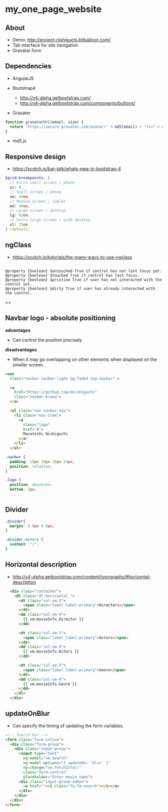 # my_one_page_website

## About
- Demo: http://project-nishiguchi.bitballoon.com/
- Tab interface for site navigation
- Gravatar form

## Dependencies
- AngularJS
- Bootstrap4
    + http://v4-alpha.getbootstrap.com/
    + http://v4-alpha.getbootstrap.com/components/buttons/

- Gravater
```js
function gravatarUrl(email, size) {
  return 'https://secure.gravatar.com/avatar/' + md5(email) + "?s=" + size;
}
```

- md5.js

## Responsive design
- https://scotch.io/bar-talk/whats-new-in-bootstrap-4

```scss
$grid-breakpoints: (
  // Extra small screen / phone
  xs: 0,
  // Small screen / phone
  sm: 34em,
  // Medium screen / tablet
  md: 48em,
  // Large screen / desktop
  lg: 62em,
  // Extra large screen / wide desktop
  xl: 75em
) !default;
```

## ngClass
- https://scotch.io/tutorials/the-many-ways-to-use-ngclass

## 
```
@property {boolean} $untouched True if control has not lost focus yet.
@property {boolean} $touched True if control has lost focus.
@property {boolean} $pristine True if user has not interacted with the control yet.
@property {boolean} $dirty True if user has already interacted with the control.
```

==

## Navbar logo - absolute positioning
**advantages**
- Can control the position precisely.

**disadvantages**
- When it may go overlapping on other elements when displayed on the smaller screen.

```html
<nav
  class="navbar navbar-light bg-faded top-navbar" >

  <a
    href="https://github.com/mnishiguchi"
    class="navbar-brand">
  </a>

  <ul class="nav navbar-nav">
    <li class="nav-item">
      <a
        class="logo"
        href="#">
        Masatoshi Nishiguchi
      </a>
    </li>
  </ul>
```

```css
.navbar {
  padding: 18px 10px 10px 10px;
  position: relative;
}

.logo {
  position: absolute;
  bottom: 5px;
  ...
```

## Divider

```css
.divider{
  margin: 0 8px 0 8px;
}

.divider:before {
  content: "|";
}
```

## Horizontal description
- http://v4-alpha.getbootstrap.com/content/typography/#horizontal-description

```html
  <div class="container">
    <dl class="dl-horizontal ">
      <dt class="col-sm-3">
        <span class="label label-primary">Directors</span>
      </dt>
      <dd class="col-sm-9">
        {{ vm.movieInfo.Director }}
      </dd>

      <dt class="col-sm-3">
        <span class="label label-primary">Actors</span>
      </dt>
      <dd class="col-sm-9">
        {{ vm.movieInfo.Actors }}
      </dd>

      <dt class="col-sm-3">
        <span class="label label-primary">Genre</span>
      </dt>
      <dd class="col-sm-9">
        {{ vm.movieInfo.Genre }}
      </dd>
    </dl>
  </div>
```

## updateOnBlur
- Can specify the timing of updating the form variables.

```html
<!-- Search bar -->
<form class="form-inline">
  <div class="form-group">
    <div class="input-group">
      <input type="text"
        ng-model="vm.search"
        ng-model-options="{ updateOn: 'blur' }"
        ng-change="vm.fetchInfo()"
        class="form-control"
        placeholder="Enter movie name">
      <div class="input-group-addon">
        <a href=""><i class="fa fa-search"></i></a>
      </div>
    </div>
  </div>
</form>
```
